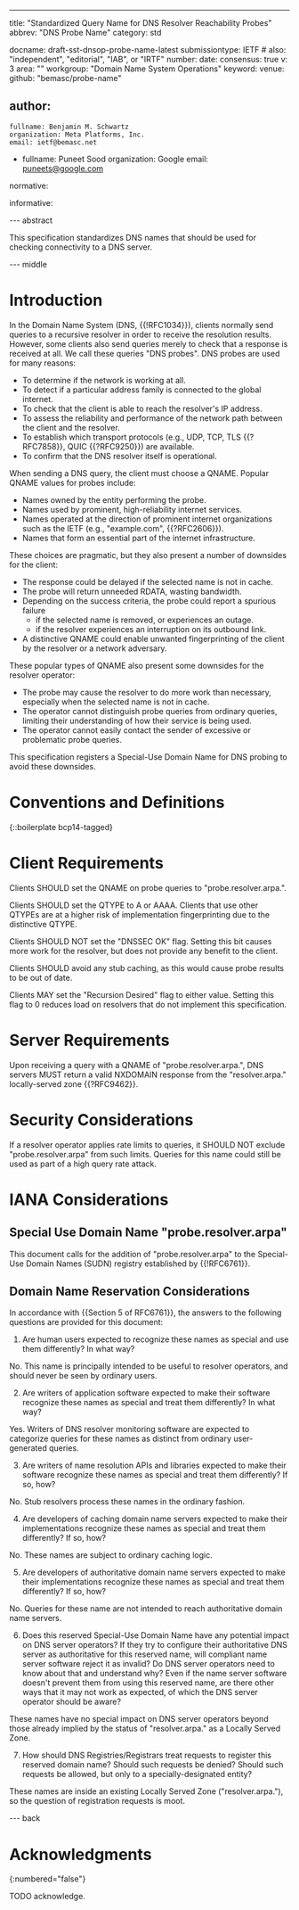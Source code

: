 ---
title: "Standardized Query Name for DNS Resolver Reachability Probes"
abbrev: "DNS Probe Name"
category: std

docname: draft-sst-dnsop-probe-name-latest
submissiontype: IETF  # also: "independent", "editorial", "IAB", or "IRTF"
number:
date:
consensus: true
v: 3
area: ""
workgroup: "Domain Name System Operations"
keyword:
venue:
  github: "bemasc/probe-name"

author:
 -
    fullname: Benjamin M. Schwartz
    organization: Meta Platforms, Inc.
    email: ietf@bemasc.net
 -
    fullname: Puneet Sood
    organization: Google
    email: puneets@google.com

normative:

informative:


--- abstract

This specification standardizes DNS names that should be used for checking connectivity to a DNS server.


--- middle

# Introduction

In the Domain Name System (DNS, {{!RFC1034}}), clients normally send queries to a recursive resolver in order to receive the resolution results.  However, some clients also send queries merely to check that a response is received at all.  We call these queries "DNS probes".  DNS probes are used for many reasons:

* To determine if the network is working at all.
* To detect if a particular address family is connected to the global internet.
* To check that the client is able to reach the resolver's IP address.
* To assess the reliability and performance of the network path between the client and the resolver.
* To establish which transport protocols (e.g., UDP, TCP, TLS {{?RFC7858}}, QUIC {{?RFC9250}}) are available.
* To confirm that the DNS resolver itself is operational.

When sending a DNS query, the client must choose a QNAME.  Popular QNAME values for probes include:

* Names owned by the entity performing the probe.
* Names used by prominent, high-reliability internet services.
* Names operated at the direction of prominent internet organizations such as the IETF (e.g., "example.com", {{?RFC2606}}).
* Names that form an essential part of the internet infrastructure.

These choices are pragmatic, but they also present a number of downsides for the client:

* The response could be delayed if the selected name is not in cache.
* The probe will return unneeded RDATA, wasting bandwidth.
* Depending on the success criteria, the probe could report a spurious failure
  - if the selected name is removed, or experiences an outage.
  - if the resolver experiences an interruption on its outbound link.
* A distinctive QNAME could enable unwanted fingerprinting of the client by the resolver or a network adversary.

These popular types of QNAME also present some downsides for the resolver operator:

* The probe may cause the resolver to do more work than necessary, especially when the selected name is not in cache.
* The operator cannot distinguish probe queries from ordinary queries, limiting their understanding of how their service is being used.
* The operator cannot easily contact the sender of excessive or problematic probe queries.

This specification registers a Special-Use Domain Name for DNS probing to avoid these downsides.

# Conventions and Definitions

{::boilerplate bcp14-tagged}

# Client Requirements

Clients SHOULD set the QNAME on probe queries to "probe.resolver.arpa.".

Clients SHOULD set the QTYPE to A or AAAA.  Clients that use other QTYPEs are at a higher risk of implementation fingerprinting due to the distinctive QTYPE.

Clients SHOULD NOT set the "DNSSEC OK" flag.  Setting this bit causes more work for the resolver, but does not provide any benefit to the client.

Clients SHOULD avoid any stub caching, as this would cause probe results to be out of date.

Clients MAY set the "Recursion Desired" flag to either value.  Setting this flag to 0 reduces load on resolvers that do not implement this specification.

# Server Requirements

Upon receiving a query with a QNAME of "probe.resolver.arpa.", DNS servers MUST return a valid NXDOMAIN response from the "resolver.arpa." locally-served zone {{?RFC9462}}.

# Security Considerations

If a resolver operator applies rate limits to queries, it SHOULD NOT exclude "probe.resolver.arpa" from such limits.  Queries for this name could still be used as part of a high query rate attack.

# IANA Considerations

## Special Use Domain Name "probe.resolver.arpa"

This document calls for the addition of "probe.resolver.arpa" to the Special-Use Domain Names (SUDN) registry established by {{!RFC6761}}.

## Domain Name Reservation Considerations

In accordance with {{Section 5 of RFC6761}}, the answers to the following questions are provided for this document:

1) Are human users expected to recognize these names as special and use them
differently? In what way?

No.  This name is principally intended to be useful to resolver operators, and should never be seen by ordinary users.

2) Are writers of application software expected to make their software
recognize these names as special and treat them differently? In what way?

Yes.  Writers of DNS resolver monitoring software are expected to categorize queries for these names as distinct from ordinary user-generated queries.

3) Are writers of name resolution APIs and libraries expected to make their
software recognize these names as special and treat them differently? If so, how?

No.  Stub resolvers process these names in the ordinary fashion.

4) Are developers of caching domain name servers expected to make their
implementations recognize these names as special and treat them differently?
If so, how?

No.  These names are subject to ordinary caching logic.

5) Are developers of authoritative domain name servers expected to make their
implementations recognize these names as special and treat them differently?
If so, how?

No.  Queries for these name are not intended to reach authoritative domain name servers.

6) Does this reserved Special-Use Domain Name have any potential impact on
DNS server operators? If they try to configure their authoritative DNS server
as authoritative for this reserved name, will compliant name server software
reject it as invalid? Do DNS server operators need to know about that and
understand why? Even if the name server software doesn't prevent them from
using this reserved name, are there other ways that it may not work as expected,
of which the DNS server operator should be aware?

These names have no special impact on DNS server operators beyond those already implied by the status of "resolver.arpa." as a Locally Served Zone.

7) How should DNS Registries/Registrars treat requests to register this reserved
domain name? Should such requests be denied? Should such requests be allowed,
but only to a specially-designated entity?

These names are inside an existing Locally Served Zone ("resolver.arpa."), so the question of registration requests is moot.

--- back

# Acknowledgments
{:numbered="false"}

TODO acknowledge.
